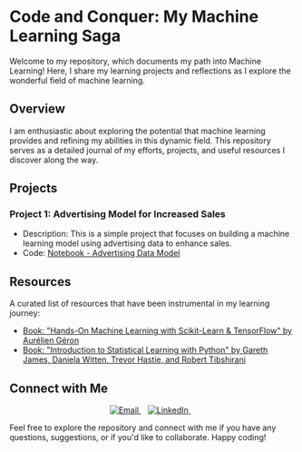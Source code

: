 # Code and Conquer: My Machine Learning Saga

Welcome to my repository, which documents my path into Machine Learning! Here, I share my learning projects and reflections as I explore the wonderful field of machine learning.

## Overview
I am enthusiastic about exploring the potential that machine learning provides and refining my abilities in this dynamic field. This repository serves as a detailed journal of my efforts, projects, and useful resources I discover along the way.

## Projects
### Project 1: Advertising Model for Increased Sales
- Description: This is a simple project that focuses on building a machine learning model using advertising data to enhance sales.
- Code: [Notebook - Advertising Data Model](/projects/p1/advertising.ipynb)

## Resources
A curated list of resources that have been instrumental in my learning journey:
- [Book: "Hands-On Machine Learning with Scikit-Learn & TensorFlow" by Aurélien Géron](https://www.oreilly.com/library/view/hands-on-machine-learning/)
- [Book: "Introduction to Statistical Learning with Python" by Gareth James, Daniela Witten, Trevor Hastie, and Robert Tibshirani](https://www.statlearning.com/)

## Connect with Me
<p align="center">
  <a href="mailto:iyke.zusi@gmail.com">
    <img src="https://img.shields.io/badge/Email-%23D14836.svg?&style=for-the-badge&logo=gmail&logoColor=white" alt="Email">
  </a>&nbsp;&nbsp;
  <a href="https://www.linkedin.com/in/iomozusi/">
    <img src="https://img.shields.io/badge/LinkedIn-%230077B5.svg?&style=for-the-badge&logo=linkedin&logoColor=white" alt="LinkedIn">
  </a>&nbsp;&nbsp;
</p>

Feel free to explore the repository and connect with me if you have any questions, suggestions, or if you'd like to collaborate. Happy coding!